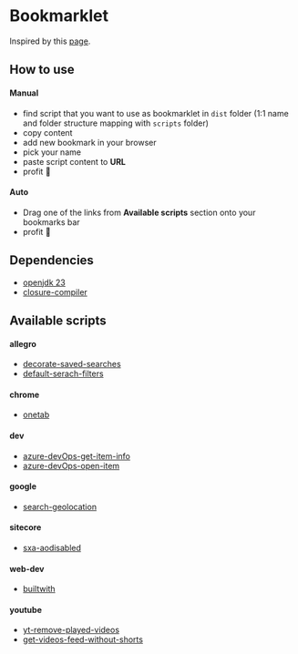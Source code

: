 # Bookmarklet

Inspired by this [page](https://mrcoles.com/bookmarklet/).

## How to use

#### Manual

- find script that you want to use as bookmarklet in `dist` folder (1:1 name and folder structure mapping with `scripts` folder)
- copy content
- add new bookmark in your browser
- pick your name
- paste script content to **URL**
- profit 🚀

#### Auto

- Drag one of the links from **Available scripts** section onto your bookmarks bar
- profit 🚀

## Dependencies
- [openjdk 23](https://jdk.java.net/23/)
- [closure-compiler](https://mvnrepository.com/artifact/com.google.javascript/closure-compiler)

## Available scripts

#### allegro
- <a href="javascript:(function()%7B%5B%5D.forEach.call(document.querySelectorAll('div%3E%20button%5Bdata-enabled*=%22true%22%5D'),function(a)%7Ba.closest(%22article%22).style.background=%22aquamarine%22%7D);%7D)()">decorate-saved-searches</a>
- <a href="javascript:(function()%7Bwindow.location=window.location+%22&stan=nowe&allegro-smart-standard=1&offerTypeBuyNow=1&ocena-produktu=od-4.8&order=qd%22;%7D)()">default-serach-filters</a>
#### chrome
- <a href="javascript:(function()%7Bwindow.chrome.extension.getBackgroundPage().core.getState().then(function(a)%7Bconsole.log(JSON.stringify(a.tabGroups))%7D);%7D)()">onetab</a>
#### dev
- <a href="javascript:(function()%7Bvar%20parts=%5B%22%22%5D;%5B%5D.forEach.call(document.querySelectorAll(%22.bolt-breadcrumb-container%20%3E%20div%20.bolt-breadcrumb-item%20%3E%20span%20.bolt-breadcrumb-item-text%22),function(a)%7Bparts.push(a.innerText)%7D);var%20path=parts.join(%22/%22);var%20repositoryId=window.dataProviders.data%5B%22ms.vss-code-web.versioncontrol-viewmodel-data-provider%22%5D.gitRepository.id;var%20commitId=window.dataProviders.data%5B%22ms.vss-code-web.source-explorer-tree-file-listing-data-provider%22%5D.descriptor.version;var%20obj=%7B%7D;obj.path=path;obj.repositoryId=repositoryId;obj.commitId=commitId;prompt(%22Copy%20object%20JSON%20and%20paste%20into%20mappings%22,JSON.stringify(obj));%7D)()">azure-devOps-get-item-info</a>
- <a href="javascript:(function()%7Bvar%20id=prompt(%22PBI/BUG/TASK%20ID%22,%22%22);if(id.length%3E0)%7Bvar%20url=%22https://dev.azure.com/Sitecore-PD/Products/_workitems/edit/%22+id;window.open(url,%22_blank%22)%7D;%7D)()">azure-devOps-open-item</a>
#### google
- <a href="javascript:(function()%7Bwindow.location=window.location+%22&gl=us%22;%7D)()">search-geolocation</a>
#### sitecore
- <a href="javascript:(function()%7Bif(window.location.search.length%3E0)%7Bwindow.location.search+=%22&aodisabled=1%22%7Delse%7Bwindow.location.search=%22aodisabled=1%22%7D;%7D)()">sxa-aodisabled</a>
#### web-dev
- <a href="javascript:(function()%7Bwindow.open(%22http://builtwith.com/%22+location.host);%7D)()">builtwith</a>
#### youtube
- <a href="javascript:(function()%7B[].forEach.call(document.querySelectorAll(%22ytd-thumbnail-overlay-resume-playback-renderer%22),function(a)%7Ba.parentElement.parentElement.parentElement.parentElement.parentElement.parentElement.parentElement.remove()%7D);%7D)()">yt-remove-played-videos</a>
- <a href="javascript:(function()%7Bvar%20channel_id=ytInitialData.responseContext.serviceTrackingParams.find(isGoogleHelpService).params.find(isBrowseIdKey).value;if(channel_id.length%3E0)%7Bvar%20feed_id=channel_id.replace(%22UC%22,%22UULF%22);var%20feedUrl=%22https://www.youtube.com/feeds/videos.xml?playlist_id=%22+feed_id;window.open(feedUrl,%22_blank%22)%7Dfunction%20isBrowseIdKey(a)%7Breturn%20a!=null&&a.key===%22browse_id%22%7Dfunction%20isGoogleHelpService(a)%7Breturn%20a!=null&&a.service===%22GOOGLE_HELP%22%7D;%7D)()">get-videos-feed-without-shorts</a>